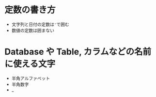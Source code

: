 # 定数の書き方
- 文字列と日付の定数は`'`で囲む
- 数値の定数は囲まない

# Database や Table, カラムなどの名前に使える文字
- 半角アルファベット
- 半角数字
- _


